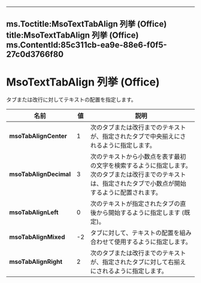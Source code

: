 

---
ms.Toctitle:MsoTextTabAlign 列挙 (Office)
title:MsoTextTabAlign 列挙 (Office)
ms.ContentId:85c311cb-ea9e-88e6-f0f5-27c0d3766f80
---
# MsoTextTabAlign 列挙 (Office)




タブまたは改行に対してテキストの配置を指定します。

|**名前**|**値**|**説明**|
|---|---|---|
|**msoTabAlignCenter**|1|次のタブまたは改行までのテキストが、指定されたタブで中央揃えにされるように指定します。|
|**msoTabAlignDecimal**|3|次のテキストから小数点を表す最初の文字を検索するように指定します。次のタブまたは改行までのテキストは、指定されたタブで小数点が開始するように配置されます。|
|**msoTabAlignLeft**|0|次のテキストが指定されたタブの直後から開始するように指定します (既定)。|
|**msoTabAlignMixed**|-2|タブに対して、テキストの配置を組み合わせて使用するように指定します。|
|**msoTabAlignRight**|2|次のタブまたは改行までのテキストが、指定されたタブに対して右揃えにされるように指定します。|




